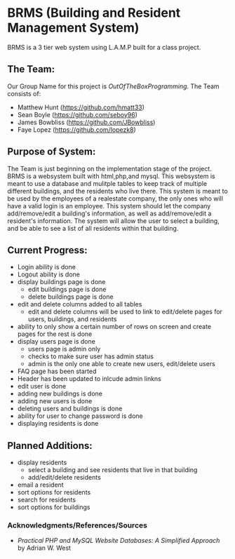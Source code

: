 # BRMS (Building and Resident Management System)
BRMS is a 3 tier web system using L.A.M.P built for a class project.

## The Team:
Our Group Name for this project is *OutOfTheBoxProgramming*. The Team consists of:

* Matthew Hunt (https://github.com/hmatt33)
* Sean Boyle (https://github.com/seboy96)
* James Bowbliss (https://github.com/JBowbliss)
* Faye Lopez (https://github.com/lopezk8)

## Purpose of System:
The Team is just beginning on the implementation stage of the project. BRMS is a websystem built with html,php,and mysql. This websystem is meant to use a database and mulitple tables to keep track of multiple different buildings, and the residents who live there. This system is meant to be used by the employees of a realestate company, the only ones who will have a valid login is an employee. This system should let the company add/remove/edit a building's information, as well as add/remove/edit a resident's information. The system will allow the user to select a building, and be able to see a list of all residents within that building.

## Current Progress:
* Login ability is done
* Logout ability is done
* display buildings page is done
    * edit buildings page is done
    * delete buildings page is done
* edit and delete columns added to all tables
    * edit and delete columns will be used to link to edit/delete pages for users, buildings, and residents
* ability to only show a certain number of rows on screen and create pages for the rest is done
* display users page is done
    * users page is admin only
    * checks to make sure user has admin status
    * admin is the only one able to create new users, edit/delete users
* FAQ page has been started
* Header has been updated to inlcude admin linkns
* edit user is done
* adding new buildings is done
* adding new users is done
* deleting users and buildings is done
* ability for user to change password is done
* displaying residents is done
    
## Planned Additions:
* display residents
    * select a building and see residents that live in that building
    * add/edit/delete residents
* email a resident
* sort options for residents
* search for residents
* sort options for buildings

### Acknowledgments/References/Sources

* *Practical PHP and MySQL Website Databases: A Simplified Approach* by Adrian W. West
